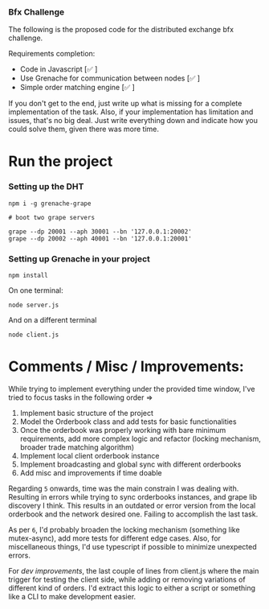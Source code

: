 ### Bfx Challenge

The following is the proposed code for the distributed exchange bfx challenge. 

Requirements completion: 

* Code in Javascript [✅ ]
* Use Grenache for communication between nodes [✅ ]
* Simple order matching engine [✅ ]

If you don't get to the end, just write up what is missing for a complete implementation of the task. Also, if your implementation has limitation and issues, that's no big deal. Just write everything down and indicate how you could solve them, given there was more time.


# Run the project 

### Setting up the DHT

```
npm i -g grenache-grape
```

```
# boot two grape servers

grape --dp 20001 --aph 30001 --bn '127.0.0.1:20002'
grape --dp 20002 --aph 40001 --bn '127.0.0.1:20001'
```

### Setting up Grenache in your project

```
npm install
```


On one terminal: 

```
node server.js
```

And on a different terminal

```
node client.js
```


# Comments / Misc / Improvements:

While trying to implement everything under the provided time window, I've tried to focus tasks in the following order =>

1) Implement basic structure of the project
2) Model the Orderbook class and add tests for basic functionalities
3) Once the orderbook was properly working with bare minimum requirements, add more complex logic and refactor (locking mechanism, broader trade matching algorithm)
4) Implement local client orderbook instance 
5) Implement broadcasting and global sync with different orderbooks
6) Add misc and improvements if time doable

Regarding `5` onwards, time was the main constrain I was dealing with. Resulting in errors while trying to sync orderbooks instances, and grape lib discovery I think. This results in an outdated or error version from the local orderbook and the network desired one. Failing to accomplish the last task. 

As per `6`, I'd probably broaden the locking mechanism (something like mutex-async), add more tests for different edge cases. Also, for miscellaneous things, I'd use typescript if possible to minimize unexpected errors.

For *dev improvements*, the last couple of lines from client.js where the main trigger for testing the client side, while adding or removing variations of different kind of orders. I'd extract this logic to either a script or something like a CLI to make development easier.